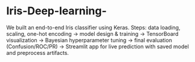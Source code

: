 # Iris-Deep-learning-
We built an end-to-end Iris classifier using Keras. Steps: data loading, scaling, one-hot encoding → model design &amp; training → TensorBoard visualization → Bayesian hyperparameter tuning → final evaluation (Confusion/ROC/PR) → Streamlit app for live prediction with saved model and preprocess artifacts.
